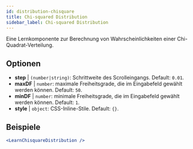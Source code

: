 ```yaml
---
id: distribution-chisquare
title: Chi-squared Distribution
sidebar_label: Chi-squared Distribution
---
```


Eine Lernkomponente zur Berechnung von Wahrscheinlichkeiten einer Chi-Quadrat-Verteilung.

## Optionen

* __step__ | `(number|string)`: Schrittweite des Scrolleingangs. Default: `0.01`.
* __maxDF__ | `number`: maximale Freiheitsgrade, die im Eingabefeld gewählt werden können. Default: `50`.
* __minDF__ | `number`: minimale Freiheitsgrade, die im Eingabefeld gewählt werden können. Default: `1`.
* __style__ | `object`: CSS-Inline-Stile. Default: `{}`.


## Beispiele

```jsx live
<LearnChisquareDistribution />
```


